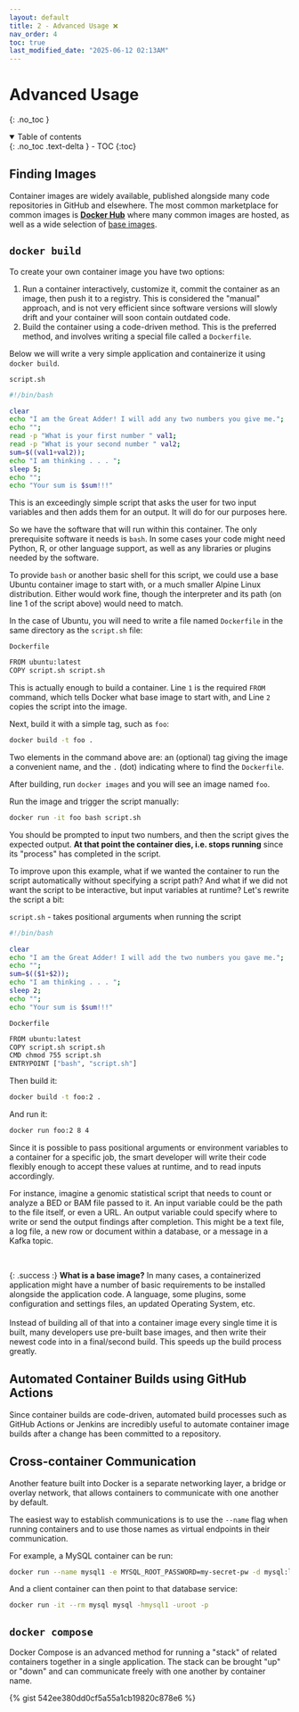 ```yaml
---
layout: default
title: 2 - Advanced Usage ❌
nav_order: 4
toc: true
last_modified_date: "2025-06-12 02:13AM"
---
```


# Advanced Usage
{: .no_toc }

<details open markdown="block">
  <summary>
    Table of contents
  </summary>
  {: .no_toc .text-delta }
- TOC
{:toc}
</details>

## Finding Images

Container images are widely available, published alongside many code repositories in GitHub and elsewhere. The most common marketplace for common images is [**Docker Hub**](https://hub.docker.com/) where many common images are hosted, as well as a wide selection of [base images](#base-image).

## `docker build`

To create your own container image you have two options:

1. Run a container interactively, customize it, commit the container as an image, then push it to a registry. This is considered the "manual" approach, and is not very efficient since software versions will slowly drift and your container will soon contain outdated code.
2. Build the container using a code-driven method. This is the preferred method, and involves writing a special file called a `Dockerfile`. 

Below we will write a very simple application and containerize it using `docker build`.

`script.sh`

```bash
#!/bin/bash

clear
echo "I am the Great Adder! I will add any two numbers you give me.";
echo "";
read -p "What is your first number " val1;
read -p "What is your second number " val2;
sum=$((val1+val2));
echo "I am thinking . . . ";
sleep 5;
echo "";
echo "Your sum is $sum!!!"
```

This is an exceedingly simple script that asks the user for two input variables and then adds them for an output. It will do for our purposes here.

So we have the software that will run within this container. The only prerequisite software it needs is `bash`. In some cases your code might need Python, R, or other language support, as well as any libraries or plugins needed by the software.

To provide `bash` or another basic shell for this script, we could use a base Ubuntu container image to start with, or a much smaller Alpine Linux distribution. Either would work fine, though the interpreter and its path (on line 1 of the script above) would need to match.

In the case of Ubuntu, you will need to write a file named `Dockerfile` in the same directory as the `script.sh` file:

`Dockerfile`

```bash
FROM ubuntu:latest
COPY script.sh script.sh
```

This is actually enough to build a container. Line `1` is the required `FROM` command, which tells Docker what base image to start with, and Line `2` copies the script into the image.

Next, build it with a simple tag, such as `foo`:

```bash
docker build -t foo .
```

Two elements in the command above are: an (optional) tag giving the image a convenient name, and the `.` (dot) indicating where to find the `Dockerfile`.

After building, run `docker images` and you will see an image named `foo`.

Run the image and trigger the script manually:

```bash
docker run -it foo bash script.sh
```

You should be prompted to input two numbers, and then the script gives the expected output. **At that point the container dies, i.e. stops running** since its "process" has completed in the script.

To improve upon this example, what if we wanted the container to run the script automatically without specifying a script path? And what if we did not want the script to be interactive, but input variables at runtime? Let's rewrite the script a bit:

`script.sh` - takes positional arguments when running the script

```bash
#!/bin/bash

clear
echo "I am the Great Adder! I will add the two numbers you gave me.";
echo "";
sum=$(($1+$2));
echo "I am thinking . . . ";
sleep 2;
echo "";
echo "Your sum is $sum!!!"
```

`Dockerfile`

```bash
FROM ubuntu:latest
COPY script.sh script.sh
CMD chmod 755 script.sh
ENTRYPOINT ["bash", "script.sh"]
```

Then build it:

```bash
docker build -t foo:2 .
```

And run it:

```bash
docker run foo:2 8 4
```

Since it is possible to pass positional arguments or environment variables to a container for a specific job, the smart developer will write their code flexibly enough to accept these values at runtime, and to read inputs accordingly.

For instance, imagine a genomic statistical script that needs to count or analyze a BED or BAM file passed to it. An input variable could be the path to the file itself, or even a URL. An output variable could specify where to write or send the output findings after completion. This might be a text file, a log file, a new row or document within a database, or a message in a Kafka topic.

<a id="base-image">&nbsp;</a>

{: .success :}
**What is a base image?**
In many cases, a containerized application might have a number of basic requirements to be installed alongside the application code. A language, some plugins, some configuration and settings files, an updated Operating System, etc. 
<br /><br />
Instead of building all of that into a container image every single time it is built, many developers use pre-built base images, and then write their newest code into in a final/second build. This speeds up the build process greatly.

## Automated Container Builds using GitHub Actions

Since container builds are code-driven, automated build processes such as GitHub Actions or Jenkins are incredibly useful to automate container image builds after a change has been committed to a repository.

## Cross-container Communication

Another feature built into Docker is a separate networking layer, a bridge or overlay network, that allows containers to communicate with one another by default.

The easiest way to establish communications is to use the `--name` flag when running containers and to use those names as virtual endpoints in their communication.

For example, a MySQL container can be run:

```bash
docker run --name mysql1 -e MYSQL_ROOT_PASSWORD=my-secret-pw -d mysql:latest
```

And a client container can then point to that database service:

```bash
docker run -it --rm mysql mysql -hmysql1 -uroot -p
```

## `docker compose`

Docker Compose is an advanced method for running a "stack" of related containers together in a single application. The stack can be brought "up" or "down" and can communicate freely with one another by container name.

 {% gist 542ee380dd0cf5a55a1cb19820c878e6 %}